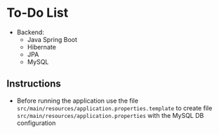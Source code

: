 # To-Do List

- Backend:
  - Java Spring Boot
  - Hibernate
  - JPA
  - MySQL

## Instructions

- Before running the application use the file ```src/main/resources/application.properties.template``` to create file ```src/main/resources/application.properties``` with the MySQL DB configuration